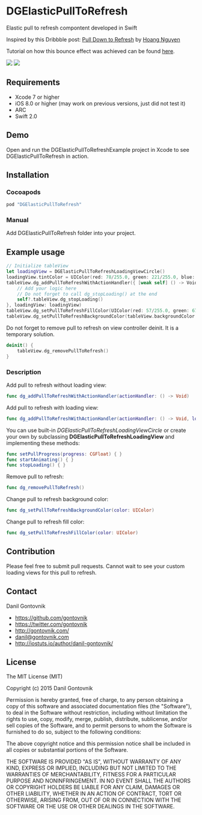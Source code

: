 # DGElasticPullToRefresh
Elastic pull to refresh compontent developed in Swift

Inspired by this Dribbble post: [Pull Down to Refresh](https://dribbble.com/shots/2232385-Pull-Down-to-Refresh) by [Hoang Nguyen](https://dribbble.com/Hoanguyen)

Tutorial on how this bounce effect was achieved can be found [here](http://iostuts.io/2015/10/17/elastic-bounce-using-uibezierpath-and-pan-gesture/).

![](https://raw.githubusercontent.com/gontovnik/DGElasticPullToRefresh/master/DGElasticPullToRefreshPreview1.gif)
![](https://raw.githubusercontent.com/gontovnik/DGElasticPullToRefresh/master/DGElasticPullToRefreshPreview2.gif)

## Requirements
* Xcode 7 or higher
* iOS 8.0 or higher (may work on previous versions, just did not test it)
* ARC
* Swift 2.0

## Demo

Open and run the DGElasticPullToRefreshExample project in Xcode to see DGElasticPullToRefresh in action.

## Installation

### Cocoapods

``` ruby
pod "DGElasticPullToRefresh"
```

### Manual

Add DGElasticPullToRefresh folder into your project.

## Example usage

``` swift
// Initialize tableView
let loadingView = DGElasticPullToRefreshLoadingViewCircle()
loadingView.tintColor = UIColor(red: 78/255.0, green: 221/255.0, blue: 200/255.0, alpha: 1.0)
tableView.dg_addPullToRefreshWithActionHandler({ [weak self] () -> Void in
    // Add your logic here
    // Do not forget to call dg_stopLoading() at the end 
    self?.tableView.dg_stopLoading()
}, loadingView: loadingView)
tableView.dg_setPullToRefreshFillColor(UIColor(red: 57/255.0, green: 67/255.0, blue: 89/255.0, alpha: 1.0))
tableView.dg_setPullToRefreshBackgroundColor(tableView.backgroundColor!)
```

Do not forget to remove pull to refresh on view controller deinit. It is a temporary solution. 

``` swift
deinit() {
    tableView.dg_removePullToRefresh()
}
```

### Description

Add pull to refresh without loading view:

``` swift
func dg_addPullToRefreshWithActionHandler(actionHandler: () -> Void)
```

Add pull to refresh with loading view:

``` swift
func dg_addPullToRefreshWithActionHandler(actionHandler: () -> Void, loadingView: DGElasticPullToRefreshLoadingView?)
```

You can use built-in *DGElasticPullToRefreshLoadingViewCircle* or create your own by subclassing **DGElasticPullToRefreshLoadingView** and implementing these methods:

``` swift
func setPullProgress(progress: CGFloat) { }
func startAnimating() { }
func stopLoading() { }
```

Remove pull to refresh:

``` swift
func dg_removePullToRefresh()
```

Change pull to refresh background color:

``` swift
func dg_setPullToRefreshBackgroundColor(color: UIColor)
```

Change pull to refresh fill color:

``` swift 
func dg_setPullToRefreshFillColor(color: UIColor)
```

## Contribution

Please feel free to submit pull requests. Cannot wait to see your custom loading views for this pull to refresh.

## Contact

Danil Gontovnik

- https://github.com/gontovnik
- https://twitter.com/gontovnik
- http://gontovnik.com/
- danil@gontovnik.com
- http://iostuts.io/author/danil-gontovnik/

## License

The MIT License (MIT)

Copyright (c) 2015 Danil Gontovnik

Permission is hereby granted, free of charge, to any person obtaining a copy
of this software and associated documentation files (the "Software"), to deal
in the Software without restriction, including without limitation the rights
to use, copy, modify, merge, publish, distribute, sublicense, and/or sell
copies of the Software, and to permit persons to whom the Software is
furnished to do so, subject to the following conditions:

The above copyright notice and this permission notice shall be included in all
copies or substantial portions of the Software.

THE SOFTWARE IS PROVIDED "AS IS", WITHOUT WARRANTY OF ANY KIND, EXPRESS OR
IMPLIED, INCLUDING BUT NOT LIMITED TO THE WARRANTIES OF MERCHANTABILITY,
FITNESS FOR A PARTICULAR PURPOSE AND NONINFRINGEMENT. IN NO EVENT SHALL THE
AUTHORS OR COPYRIGHT HOLDERS BE LIABLE FOR ANY CLAIM, DAMAGES OR OTHER
LIABILITY, WHETHER IN AN ACTION OF CONTRACT, TORT OR OTHERWISE, ARISING FROM,
OUT OF OR IN CONNECTION WITH THE SOFTWARE OR THE USE OR OTHER DEALINGS IN THE
SOFTWARE.
